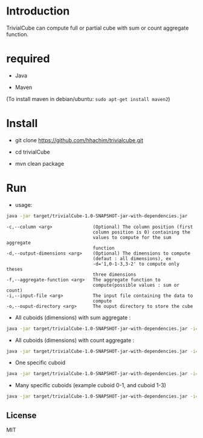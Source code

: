 # Introduction

TrivialCube can compute full or partial cube with sum or count aggregate function.

# required

* Java

* Maven 

(To install maven in debian/ubuntu: `sudo apt-get install maven2`)

# Install

* git clone https://github.com/hhachim/trivialcube.git 

* cd trivialCube

* mvn clean package

# Run

* usage: 

```sh
java -jar target/trivialCube-1.0-SNAPSHOT-jar-with-dependencies.jar
```  
 
    -c,--column <arg>               (Optional) The column position (first
                                    column position is 0) containing the
                                    values to compute for the sum aggregate
                                    function
    -d,--output-dimensions <arg>    (Optional) The dimensions to compute
                                    (defaut : all dimensions), ex
                                    -d='1,0-1-3,3-2' to compute only theses
                                    three dimensions
    -f,--aggregate-function <arg>   The aggregate function to
                                    compute(possible values : sum or count)
    -i,--input-file <arg>           The input file containing the data to
                                    compute
    -o,--ouput-directory <arg>      The ouput directory to store the cube
 
* All cuboids (dimensions) with sum aggregate :

```sh
java -jar target/trivialCube-1.0-SNAPSHOT-jar-with-dependencies.jar -i="./samples/table.txt" -f=sum -o="/tmp" -c=3    
```

* All cuboids (dimensions) with count aggregate :

```sh
java -jar target/trivialCube-1.0-SNAPSHOT-jar-with-dependencies.jar -i=./samples/table.txt -f=count -o=/tmp
```
   
* One specific cuboid

```sh
java -jar target/trivialCube-1.0-SNAPSHOT-jar-with-dependencies.jar -i=./samples/table.txt -f=sum -o=/tmp -c=3 -d="1"
```

* Many specific cuboids (example cuboid 0-1, and cuboid 1-3)

```sh
java -jar target/trivialCube-1.0-SNAPSHOT-jar-with-dependencies.jar -i=./samples/table.txt -f=sum -o=/tmp -c=3 -d="0-1,1-3"
```
License
----

MIT